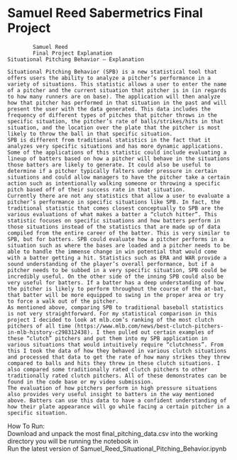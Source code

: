 # Samuel Reed Sabermetrics Final Project

			Samuel Reed               
			Final Project Explanation                  
	Situational Pitching Behavior – Explanation             
	
	Situational Pitching Behavior (SPB) is a new statistical tool that offers users the ability to analyze a pitcher’s performance in a variety of situations. This statistic allows a user to enter the name of a pitcher and the current situation that pitcher is in (in regards to how many runners are on base). The application will then analyze how that pitcher has performed in that situation in the past and will present the user with the data generated. This data includes the frequency of different types of pitches that pitcher throws in the specific situation, the pitcher’s rate of balls/strikes/hits in that situation, and the location over the plate that the pitcher is most likely to throw the ball in that specific situation. 
	SPB is different from traditional statistics in the fact that it analyzes very specific situations and has more dynamic applications. Some of the applications of this statistic could include evaluating a lineup of batters based on how a pitcher will behave in the situations those batters are likely to generate. It could also be useful to determine if a pitcher typically falters under pressure in certain situations and could allow managers to have the pitcher take a certain action such as intentionally walking someone or throwing a specific pitch based off of their success rate in that situation. 
	Currently there are not any statistics that allow a user to evaluate a pitcher’s performance in specific situations like SPB. In fact, the traditional statistic that comes closest conceptually to SPB are the various evaluations of what makes a batter a “clutch hitter”. This statistic focuses on specific situations and how batters perform in those situations instead of the statistics that are made up of data compiled from the entire career of the batter. This is very similar to SPB, but for batters. SPB could evaluate how a pitcher performs in a situation such as where the bases are loaded and a pitcher needs to be able to handle the immense change in win potential that would come with a batter getting a hit. Statistics such as ERA and WAR provide a sound understanding of the player’s overall performance, but if a pitcher needs to be subbed in a very specific situation, SPB could be incredibly useful. On the other side of the inning SPB could also be very useful for batters. If a batter has a deep understanding of how the pitcher is likely to perform throughout the course of the at-bat, that batter will be more equipped to swing in the proper area or try to force a walk out of the pitcher.
	As mentioned above, comparing SPB to traditional baseball statistics is not very straightforward. For my statistical comparison in this project I decided to look at mlb.com’s ranking of the most clutch pitchers of all time (https://www.mlb.com/news/best-clutch-pitchers-in-mlb-history-c298312438). I then pulled out certain examples of these “clutch” pitchers and put them into my SPB application in various situations that would intuitively require “clutchness”. From this I took the data of how they behaved in various clutch situations and processed that data to get the rate of how many strikes they threw compared to balls and hits they threw in these clutch situations. I also compared some traditionally rated clutch pitchers to other traditionally rated clutch pitchers. All of these demonstrates can be found in the code base or my video submission. 
	The evaluation of how pitchers perform in high pressure situations also provides very useful insight to batters in the way mentioned above. Batters can use this data to have a confident understanding of how their plate appearance will go while facing a certain pitcher in a specific situation. 
	





How To Run:      
  Download and unpack the most final_pitching_data.csv into the working directory you will be running the notebook in        
  Run the latest version of Samuel_Reed_Situational_Pitching_Behavior.ipynb
